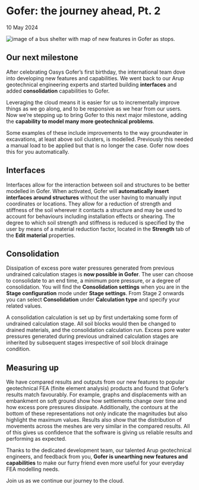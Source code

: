 # Gofer: the journey ahead, Pt. 2
10 May 2024 

![image of a bus shelter with map of new features in Gofer as stops.](https://b2c-templates-arup.s3-eu-west-1.amazonaws.com/gofer/gofer-the-journey-ahead-part-2-article-top-image.svg)

##  Our next milestone

After celebrating Oasys Gofer’s first birthday, the international team dove into developing new features and capabilities. We went back to our Arup geotechnical engineering experts and started building <!--**sample points,--> **interfaces** and added **consolidation** capabilities to Gofer.

Leveraging the cloud means it is easier for us to incrementally improve things as we go along, and to be responsive as we hear from our users. Now we’re stepping up to bring Gofer to this next major milestone, adding the **capability to model many more geotechnical problems**.

Some examples of these include improvements to the way groundwater in excavations, at least above soil clusters, is modelled. Previously this needed a manual load to be applied but that is no longer the case. Gofer now does this for you automatically.

<!--## Sample points

With your model’s geometry defined, you now have the option to **convert any node along any edge of a soil block to a sample point**. Users can highlight a node on the mesh and then plot out stage displacements of that node across the duration of the model. This is also useful in combination with consolidations to plot out time dependency outputs. 

Sample points are saved within your model and update each time you run an analysis. Conveniently find and export your results for all stages from the properties panel. Gofer produces graphed results for the selected sample point(s) and displays elemental results: stresses, strains and pore pressures with a line for each active element belonging to the sample point node. -->

## Interfaces

Interfaces allow for the interaction between soil and structures to be better modelled in Gofer. When activated, Gofer will **automatically insert interfaces around structures** without the user having to manually input coordinates or locations. They allow for a reduction of strength and stiffness of the soil wherever it contacts a structure and may be used to account for behaviours including installation effects or shearing. The degree to which soil strength and stiffness is reduced is specified by the user by means of a material reduction factor, located in the **Strength** tab of the **Edit material** properties. 

## Consolidation

Dissipation of excess pore water pressures generated from previous undrained calculation stages is **now possible in Gofer**. The user can choose to consolidate to an end time, a minimum pore pressure, or a degree of consolidation. You will find the **Consolidation settings** when you are in the **Stage configuration** mode under **Stage settings**. From Stage 2 onwards you can select **Consolidation** under **Calculation type** and specify your related values.   

A consolidation calculation is set up by first undertaking some form of undrained calculation stage. All soil blocks would then be changed to drained materials, and the consolidation calculation run. Excess pore water pressures generated during previous undrained calculation stages are inherited by subsequent stages irrespective of soil block drainage condition.

## Measuring up

We have compared results and outputs from our new features to popular geotechnical FEA (finite element analysis) products and found that Gofer’s results match favourably.  For example, graphs and displacements with an embankment on soft ground show how settlements change over time and how excess pore pressures dissipate. Additionally, the contours at the bottom of these representations not only indicate the magnitudes but also highlight the maximum values. Results also show that the distribution of movements across the meshes are very similar in the compared results. All of this gives us confidence that the software is giving us reliable results and performing as expected.

Thanks to the dedicated development team, our talented Arup geotechnical engineers, and feedback from you, **Gofer is unearthing new features and capabilities** to make our furry friend even more useful for your everyday FEA modelling needs. 

Join us as we continue our journey to the cloud.
